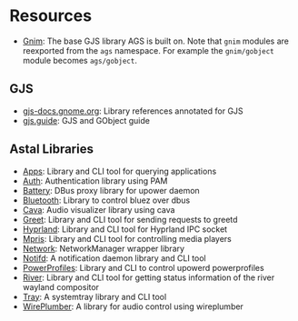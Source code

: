 # Resources

- [Gnim](https://aylur.github.io/gnim/): The base GJS library AGS is built on.
  Note that `gnim` modules are reexported from the `ags` namespace. For example
  the `gnim/gobject` module becomes `ags/gobject`.

<!--TODO: explain C notations for GJS-->

## GJS

- [gjs-docs.gnome.org](https://gjs-docs.gnome.org/): Library references
  annotated for GJS
- [gjs.guide](https://gjs.guide/): GJS and GObject guide

## Astal Libraries

- [Apps](https://aylur.github.io/libastal/apps): Library and CLI tool for
  querying applications
- [Auth](https://aylur.github.io/libastal/auth): Authentication library using
  PAM
- [Battery](https://aylur.github.io/libastal/battery): DBus proxy library for
  upower daemon
- [Bluetooth](https://aylur.github.io/libastal/bluetooth): Library to control
  bluez over dbus
- [Cava](https://aylur.github.io/libastal/cava): Audio visualizer library using
  cava
- [Greet](https://aylur.github.io/libastal/greet): Library and CLI tool for
  sending requests to greetd
- [Hyprland](https://aylur.github.io/libastal/hyprland): Library and CLI tool
  for Hyprland IPC socket
- [Mpris](https://aylur.github.io/libastal/mpris): Library and CLI tool for
  controlling media players
- [Network](https://aylur.github.io/libastal/network): NetworkManager wrapper
  library
- [Notifd](https://aylur.github.io/libastal/notifd): A notification daemon
  library and CLI tool
- [PowerProfiles](https://aylur.github.io/libastal/powerprofiles): Library and
  CLI to control upowerd powerprofiles
- [River](https://aylur.github.io/libastal/river): Library and CLI tool for
  getting status information of the river wayland compositor
- [Tray](https://aylur.github.io/libastal/tray): A systemtray library and CLI
  tool
- [WirePlumber](https://aylur.github.io/libastal/wireplumber): A library for
  audio control using wireplumber
